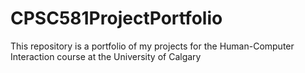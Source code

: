 # CPSC581ProjectPortfolio
This repository is a portfolio of my projects for the Human-Computer Interaction course at the University of Calgary
